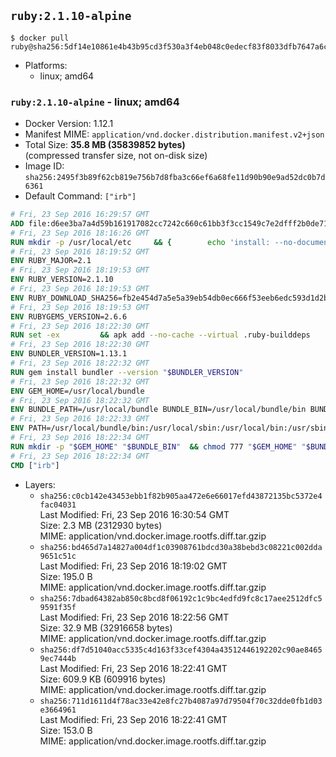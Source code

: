 ## `ruby:2.1.10-alpine`

```console
$ docker pull ruby@sha256:5df14e10861e4b43b95cd3f530a3f4eb048c0edecf83f8033dfb7647a6cd5d49
```

-	Platforms:
	-	linux; amd64

### `ruby:2.1.10-alpine` - linux; amd64

-	Docker Version: 1.12.1
-	Manifest MIME: `application/vnd.docker.distribution.manifest.v2+json`
-	Total Size: **35.8 MB (35839852 bytes)**  
	(compressed transfer size, not on-disk size)
-	Image ID: `sha256:2495f3b89f62cb819e756b7d8fba3c66ef6a68fe11d90b90e9ad52dc0b7d6361`
-	Default Command: `["irb"]`

```dockerfile
# Fri, 23 Sep 2016 16:29:57 GMT
ADD file:d6ee3ba7a4d59b161917082cc7242c660c61bb3f3cc1549c7e2dfff2b0de7104 in / 
# Fri, 23 Sep 2016 18:16:26 GMT
RUN mkdir -p /usr/local/etc 	&& { 		echo 'install: --no-document'; 		echo 'update: --no-document'; 	} >> /usr/local/etc/gemrc
# Fri, 23 Sep 2016 18:19:52 GMT
ENV RUBY_MAJOR=2.1
# Fri, 23 Sep 2016 18:19:53 GMT
ENV RUBY_VERSION=2.1.10
# Fri, 23 Sep 2016 18:19:53 GMT
ENV RUBY_DOWNLOAD_SHA256=fb2e454d7a5e5a39eb54db0ec666f53eeb6edc593d1d2b970ae4d150b831dd20
# Fri, 23 Sep 2016 18:19:53 GMT
ENV RUBYGEMS_VERSION=2.6.6
# Fri, 23 Sep 2016 18:22:30 GMT
RUN set -ex 		&& apk add --no-cache --virtual .ruby-builddeps 		autoconf 		bison 		bzip2 		bzip2-dev 		ca-certificates 		coreutils 		gcc 		gdbm-dev 		glib-dev 		libc-dev 		libffi-dev 		libxml2-dev 		libxslt-dev 		linux-headers 		make 		ncurses-dev 		openssl 		openssl-dev 		procps 		readline-dev 		ruby 		tar 		yaml-dev 		zlib-dev 		&& wget -O ruby.tar.gz "https://cache.ruby-lang.org/pub/ruby/$RUBY_MAJOR/ruby-$RUBY_VERSION.tar.gz" 	&& echo "$RUBY_DOWNLOAD_SHA256 *ruby.tar.gz" | sha256sum -c - 		&& mkdir -p /usr/src/ruby 	&& tar -xzf ruby.tar.gz -C /usr/src/ruby --strip-components=1 	&& rm ruby.tar.gz 		&& cd /usr/src/ruby 		&& { 		echo '#define ENABLE_PATH_CHECK 0'; 		echo; 		cat file.c; 	} > file.c.new 	&& mv file.c.new file.c 		&& autoconf 	&& ac_cv_func_isnan=yes ac_cv_func_isinf=yes 		./configure --disable-install-doc 	&& make -j"$(getconf _NPROCESSORS_ONLN)" 	&& make install 		&& runDeps="$( 		scanelf --needed --nobanner --recursive /usr/local 			| awk '{ gsub(/,/, "\nso:", $2); print "so:" $2 }' 			| sort -u 			| xargs -r apk info --installed 			| sort -u 	)" 	&& apk add --virtual .ruby-rundeps $runDeps 		bzip2 		ca-certificates 		libffi-dev 		openssl-dev 		yaml-dev 		procps 		zlib-dev 	&& apk del .ruby-builddeps 	&& cd / 	&& rm -r /usr/src/ruby 		&& gem update --system "$RUBYGEMS_VERSION"
# Fri, 23 Sep 2016 18:22:30 GMT
ENV BUNDLER_VERSION=1.13.1
# Fri, 23 Sep 2016 18:22:32 GMT
RUN gem install bundler --version "$BUNDLER_VERSION"
# Fri, 23 Sep 2016 18:22:32 GMT
ENV GEM_HOME=/usr/local/bundle
# Fri, 23 Sep 2016 18:22:32 GMT
ENV BUNDLE_PATH=/usr/local/bundle BUNDLE_BIN=/usr/local/bundle/bin BUNDLE_SILENCE_ROOT_WARNING=1 BUNDLE_APP_CONFIG=/usr/local/bundle
# Fri, 23 Sep 2016 18:22:33 GMT
ENV PATH=/usr/local/bundle/bin:/usr/local/sbin:/usr/local/bin:/usr/sbin:/usr/bin:/sbin:/bin
# Fri, 23 Sep 2016 18:22:34 GMT
RUN mkdir -p "$GEM_HOME" "$BUNDLE_BIN" 	&& chmod 777 "$GEM_HOME" "$BUNDLE_BIN"
# Fri, 23 Sep 2016 18:22:34 GMT
CMD ["irb"]
```

-	Layers:
	-	`sha256:c0cb142e43453ebb1f82b905aa472e6e66017efd43872135bc5372e4fac04031`  
		Last Modified: Fri, 23 Sep 2016 16:30:54 GMT  
		Size: 2.3 MB (2312930 bytes)  
		MIME: application/vnd.docker.image.rootfs.diff.tar.gzip
	-	`sha256:bd465d7a14827a004df1c03908761bdcd30a38bebd3c08221c002dda9651c51c`  
		Last Modified: Fri, 23 Sep 2016 18:19:02 GMT  
		Size: 195.0 B  
		MIME: application/vnd.docker.image.rootfs.diff.tar.gzip
	-	`sha256:7dbad64382ab850c8bcd8f06192c1c9bc4edfd9fc8c17aee2512dfc59591f35f`  
		Last Modified: Fri, 23 Sep 2016 18:22:56 GMT  
		Size: 32.9 MB (32916658 bytes)  
		MIME: application/vnd.docker.image.rootfs.diff.tar.gzip
	-	`sha256:df7d51040acc5335c4d163f33cef4304a43512446192202c90ae84659ec7444b`  
		Last Modified: Fri, 23 Sep 2016 18:22:41 GMT  
		Size: 609.9 KB (609916 bytes)  
		MIME: application/vnd.docker.image.rootfs.diff.tar.gzip
	-	`sha256:711d1611d4f78ac33e42e8fc27b4087a97d79504f70c32dde0fb1d03e3664961`  
		Last Modified: Fri, 23 Sep 2016 18:22:41 GMT  
		Size: 153.0 B  
		MIME: application/vnd.docker.image.rootfs.diff.tar.gzip
